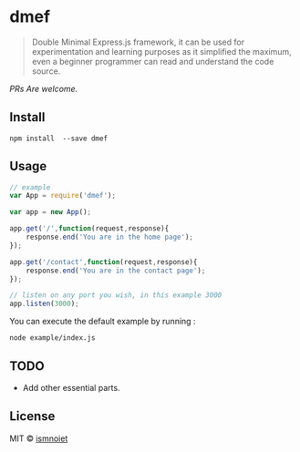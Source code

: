 # dmef
> Double Minimal Express.js framework, it can be used for experimentation and learning purposes as it simplified the maximum, even a beginner programmer can read and understand the code source.

*PRs Are welcome.*

## Install
```
npm install  --save dmef
```

## Usage
```js
// example
var App = require('dmef');

var app = new App();

app.get('/',function(request,response){	
	response.end('You are in the home page');
});

app.get('/contact',function(request,response){	
	response.end('You are in the contact page');
});

// listen on any port you wish, in this example 3000 
app.listen(3000);
```

You can execute the default example by running : 
```
node example/index.js
```

## TODO
* Add other essential parts. 

## License

MIT © [ismnoiet](https://blog.ismnoiet.com)



